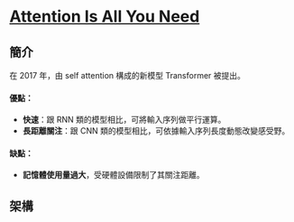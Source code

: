 # [Attention Is All You Need](https://arxiv.org/abs/1706.03762)

## 簡介
在 2017 年，由 self attention 構成的新模型 Transformer 被提出。

#### 優點：
* **快速**：跟 RNN 類的模型相比，可將輸入序列做平行運算。
* **長距離關注**：跟 CNN 類的模型相比，可依據輸入序列長度動態改變感受野。

#### 缺點：
* **記憶體使用量過大**，受硬體設備限制了其關注距離。

## 架構
